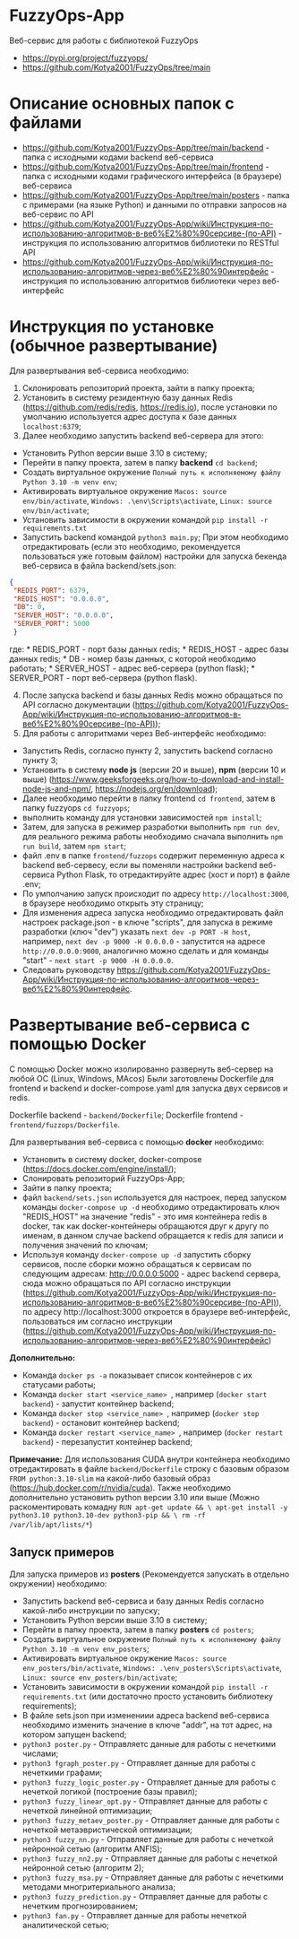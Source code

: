 # FuzzyOps-App
Веб-сервис для работы c библиотекой FuzzyOps

 * https://pypi.org/project/fuzzyops/
 * https://github.com/Kotya2001/FuzzyOps/tree/main

# Описание основных папок с файлами

 * https://github.com/Kotya2001/FuzzyOps-App/tree/main/backend - папка с исходными кодами backend веб-сервиса
 * https://github.com/Kotya2001/FuzzyOps-App/tree/main/frontend - папка с исходными кодами графического интерфейса (в браузере) веб-сервиса
 * https://github.com/Kotya2001/FuzzyOps-App/tree/main/posters - папка с примерами (на языке Python) и данными по отправки запросов на веб-сервис по API
 * https://github.com/Kotya2001/FuzzyOps-App/wiki/Инструкция-по-использованию-алгоритмов-в-веб%E2%80%90серсиве-(по-API) - инструкция по использованию алгоритмов библиотеки по RESTful API
 * https://github.com/Kotya2001/FuzzyOps-App/wiki/Инструкция-по-использованию-алгоритмов-через-веб%E2%80%90интерфейс - инструкция по использованию алгоритмов библиотеки через веб-интерфейс

# Инструкция по установке (обычное развертывание)

Для развертывания веб-сервиса необходимо:

 1. Склонировать репозиторий проекта, зайти в папку проекта;
 2. Установить в систему резидентную базу данных Redis (https://github.com/redis/redis, https://redis.io), после установки по умолчанию используется адрес доступа к базе данных `localhost:6379`;
 3. Далее необходимо запустить backend веб-сервера для этого:
  * Установить Python версии выше 3.10 в систему;
  * Перейти в папку проекта, затем в папку **backend** ```cd backend```;
  * Создать виртуальное окружение `Полный путь к исполняемому файлу Python 3.10 -m venv env`;
  * Активировать виртуальное окружение `Macos: source env/bin/activate`, `Windows: .\env\Scripts\activate`, `Linux: source env/bin/activate`;
  * Установить зависимости в окружении командой  `pip install -r requirements.txt`
  * Запустить backend командой `python3 main.py`;
  При этом необходимо отредактировать (если это необходимо, рекомендуется пользоваться уже готовым файлом) настройки для запуска бекенда веб-сервиса в файла backend/sets.json:
   
   ```json
   {
	"REDIS_PORT": 6379,
	"REDIS_HOST": "0.0.0.0",
	"DB": 0,
	"SERVER_HOST": "0.0.0.0",
	"SERVER_PORT": 5000
	}
   ```

   где:
    * REDIS_PORT - порт базы данных redis;
	 * REDIS_HOST - адрес базы данных redis;
	 * DB - номер базы данных, с которой необходимо работать;
	 * SERVER_HOST - адрес веб-сервера (python flask);
	 * SERVER_PORT - порт веб-сервера (python flask).

4. После запуска backend и базы данных Redis можно обращаться по API согласно документации (https://github.com/Kotya2001/FuzzyOps-App/wiki/Инструкция-по-использованию-алгоритмов-в-веб%E2%80%90серсиве-(по-API));
5. Для работы с алгоритмами через Веб-интерфейс необходимо:
  * Запустить Redis, согласно пункту 2, запустить backend согласно пункту 3;
  * Установить в систему **node js** (версии 20 и выше), **npm** (версии 10 и выше) (https://www.geeksforgeeks.org/how-to-download-and-install-node-js-and-npm/, https://nodejs.org/en/download);
  * Далее необходимо перейти в папку frontend `cd frontend`, затем в папку fuzzyops `cd fuzzyops`;
  * выполнить команду для установки зависимостей `npm install`;
  * Затем, для запуска в режимер разработки выполнить `npm run dev`, для реального режима работы необходимо сначала выполнить `npm run build`, затем `npm start`;
  * файл .env в папке `frontend/fuzzops` содержит переменную адреса к backend веб-сервесу, если вы поменяли настройки backend веб-сервиса Python Flask, то отредактируйте адрес (хост и порт) в файле .env;
  * По умполчанию запуск происходит по адресу `http://localhost:3000`, в браузере необходимо открыть эту страницу;
  * Для изменения адреса запуска необходимо отредактировать файл настроек package.json - в ключе "scripts", для запуска в режиме разработки (ключ "dev") указать `next dev -p PORT -H host`, например,
  `next dev -p 9000 -H 0.0.0.0` - запуститcя на адресе `http://0.0.0.0:9000`, аналогично можно сделать и для команды "start" - `next start -p 9000 -H 0.0.0.0`. 
  * Следовать руководству https://github.com/Kotya2001/FuzzyOps-App/wiki/Инструкция-по-использованию-алгоритмов-через-веб%E2%80%90интерфейс.


# Развертывание веб-сервиса с помощью Docker

С помощью Docker можно изолированно развернуть веб-сервер на любой ОС (Linux, Windows, MAcos)
Были заготовлены Dockerfile для frontend и backend и docker-compose.yaml для запуска двух сервисов и redis.

Dockerfile backend - `backend/Dockerfile`;
Dockerfile frontend - `frontend/fuzzops/Dockerfile`.

Для развертывания веб-сервиса с помощью **docker** необходимо:
 * Установить в систему docker, docker-compose (https://docs.docker.com/engine/install/);
 * Слонировать репозиторий FuzzyOps-App;
 * Зайти в папку проекта;
 * файл `backend/sets.json` используется для настроек, перед запуском команды `docker-compose up -d` необходимо отредактировать ключ "REDIS_HOST" на значение "redis" - это имя контейнера redis в docker, так как docker-контейнеры обращаются друг к другу по именам, в данном случае backend  обращается к redis для записи и получения значений по ключам;
 * Используя команду `docker-compose up -d` запустить сборку сервисов, после сборки можно обращаться к сервисам по следующим адресам: http://0.0.0.0:5000 - адрес backend сервера, сюда можно обращаться по API согласно инструкции (https://github.com/Kotya2001/FuzzyOps-App/wiki/Инструкция-по-использованию-алгоритмов-в-веб%E2%80%90серсиве-(по-API)), по адресу http://localhost:3000 откроется в браузере веб-интерфейс, пользоваться им согласно инструкции (https://github.com/Kotya2001/FuzzyOps-App/wiki/Инструкция-по-использованию-алгоритмов-через-веб%E2%80%90интерфейс)


**Дополнительно:**
 * Команда `docker ps -a` показывает список контейнеров с их статусами работы;
 * Команда `docker start <service_name> `, например (`docker start backend`) - запустит контейнер backend;
 * Команда `docker stop <service_name> `, например (`docker stop backend`) - остановит контейнер backend;
 * Команда `docker restart <service_name> `, например (`docker restart backend`) - перезапустит контейнер backend;
 

**Примечание:** Для использования CUDA внутри контейнера необходимо отредактировать в файле `backend/Dockerfile` строку с базовым образом `FROM python:3.10-slim` на какой-либо базовый образ (https://hub.docker.com/r/nvidia/cuda). 
Также необходимо дополнительно установить python версии 3.10 или выше (Можно раскоментировать комадну 
`RUN apt-get update && \
	apt-get install -y python3.10 python3.10-dev python3-pip && \
	rm -rf /var/lib/apt/lists/*`)

## Запуск примеров

Для запуска примеров из **posters** (Рекомендуется запускать в отдельно окружении) необходимо:
  * Запустить backend веб-сервиса и базу данных Redis согласно какой-либо инструкции по запуску;
  * Установить Python версии выше 3.10 в систему;
  * Перейти в папку проекта, затем в папку **posters** ```cd posters```;
  * Создать виртуальное окружение `Полный путь к исполняемому файлу Python 3.10 -m venv env_posters`;
  * Активировать виртуальное окружение `Macos: source env_posters/bin/activate`, `Windows: .\env_posters\Scripts\activate`, `Linux: source env_posters/bin/activate`;
  * Установить зависимости в окружении командой  `pip install -r requirements.txt` (или достаточно просто установить библиотеку requirements);
  * В файле sets.json при изменениии адреса backend веб-сервиса необходимо изменить значение в ключе "addr", на тот адрес, на котором запущен backend;
  * `python3 poster.py` - Отправляетс данные для работы с нечеткими числами;
  * `python3 fgraph_poster.py` - Отправляет данные для работы с нечеткими графами;
  * `python3 fuzzy_logic_poster.py` - Отправляет данные для работы с нечеткой логикой (построение базы правил);
  * `python3 fuzzy_linear_opt.py` - Отправляет данные для работы с нечеткой линейной оптимизации;
  * `python3 fuzzy_metaev_poster.py` - Отправляет данные для работы с нечеткой метаэвристической оптимизации;
  * `python3 fuzzy_nn.py` - Отправляет данные для работы с нечеткой нейронной сетью (алгоритм ANFIS);
  * `python3 fuzzy_nn2.py` - Отправляет данные для работы с нечеткой нейронной сетью (алгоритм 2);
  * `python3 fuzzy_msa.py` - Отправляет данные для работы с нечеткими методами многритериального анализа;
  * `python3 fuzzy_prediction.py` - Отправляет данные для работы с нечетким прогнозированием;
  * `python3 fan.py` - Отправляет данные для работы нечеткой аналитической сетью;
